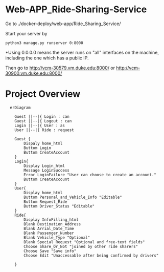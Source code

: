 # Web-APP_Ride-Sharing-Service


Go to ./docker-deploy/web-app/Ride_Sharing_Service/

Start your server by
```
python3 manage.py runserver 0:8000
```
*Using 0.0.0.0 means the server runs on "all" interfaces on the machine, including the one which has a public IP.

Then go to http://vcm-30579.vm.duke.edu:8000/ or http://vcm-30900.vm.duke.edu:8000/

# Project Overview
```mermaid
  erDiagram

    Guest ||--|{ Login : can
    Guest ||--|{ Logout : can
    Login ||--|{ User : as
    User ||--|{ Ride : request

    Guest {
        Dispaly home_html
        Buttom Login
        Buttom CreateAccount 
    }
    Login{
        Display Login_html
        Message LoginSuccess
        Error LoginFailure "User can choose to create an account."
        Buttom CreateAccount
    }
    User{
        Display home_html
        Buttom Personal_and_Vehicle_Info "Editable"
        Buttom Request_Ride
        Buttom Driver_Status "Editable"
    }
    Ride{
        Display InfoFilling_html
        Blank Destination_Address
        Blank Arrial_Date_Time
        Blank Passenger_Number
        Blank Vehicle_Type "Optional"
        Blank Special_Request "Optional and free-text fields"
        Choose Share_Or_Not "joined by other ride sharers"
        Choose Save "Save info"
        Choose Edit "Unaccessable after being confirmed by drivers"

    }
    




```
